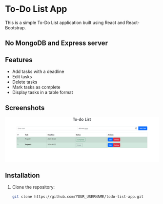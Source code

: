 # To-Do List App

This is a simple To-Do List application built using React and React-Bootstrap. 

## No MongoDB and Express server

## Features

- Add tasks with a deadline
- Edit tasks
- Delete tasks
- Mark tasks as complete
- Display tasks in a table format

## Screenshots

![Add Task](Updated.png)

## Installation

1. Clone the repository:
   ```bash
   git clone https://github.com/YOUR_USERNAME/todo-list-app.git
